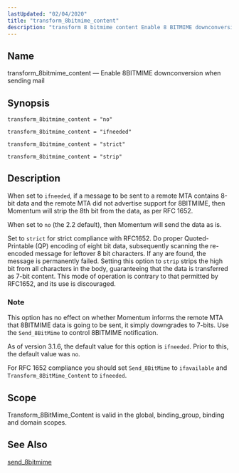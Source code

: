 ```yaml
---
lastUpdated: "02/04/2020"
title: "transform_8bitmime_content"
description: "transform 8 bitmime content Enable 8 BITMIME downconversion when sending mail transform 8 bitmime content no transform 8 bitmime content ifneeded transform 8 bitmime content strict transform 8 bitmime content strip When set to ifneeded if a message to be sent to a remote MTA contains 8 bit data and..."
---
```


<a name="conf.ref.transform_8bitmime_content"></a> 
## Name

transform_8bitmime_content — Enable 8BITMIME downconversion when sending mail

## Synopsis

`transform_8bitmime_content = "no"`

`transform_8bitmime_content = "ifneeded"`

`transform_8bitmime_content = "strict"`

`transform_8bitmime_content = "strip"`

<a name="idp12298592"></a> 
## Description

When set to `ifneeded`, if a message to be sent to a remote MTA contains 8-bit data and the remote MTA did not advertise support for 8BITMIME, then Momentum will strip the 8th bit from the data, as per RFC 1652.

When set to `no` (the 2.2 default), then Momentum will send the data as is.

Set to `strict` for strict compliance with RFC1652\. Do proper Quoted-Printable (QP) encoding of eight bit data, subsequently scanning the re-encoded message for leftover 8 bit characters. If any are found, the message is permanently failed. Setting this option to `strip` strips the high bit from all characters in the body, guaranteeing that the data is transferred as 7-bit content. This mode of operation is contrary to that permitted by RFC1652, and its use is discouraged.

### Note

This option has no effect on whether Momentum informs the remote MTA that 8BITMIME data is going to be sent, it simply downgrades to 7-bits. Use the `Send_8BitMime` to control 8BITMIME notification.

As of version 3.1.6, the default value for this option is `ifneeded`. Prior to this, the default value was `no`.

For RFC 1652 compliance you should set `Send_8BitMime` to `ifavailable` and `Transform_8BitMime_Content` to `ifneeded`.

<a name="idp12309232"></a> 
## Scope

Transform_8BitMime_Content is valid in the global, binding_group, binding and domain scopes.

<a name="idp12310928"></a> 
## See Also

[send_8bitmime](/momentum/3/3-reference/3-reference-conf-ref-send-8-bitmime)